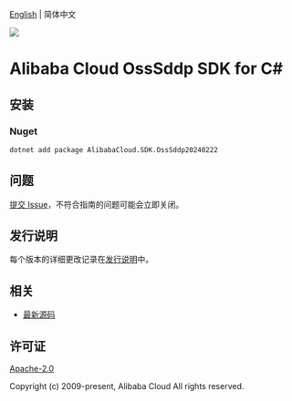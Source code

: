 [English](README.md) | 简体中文

![](https://aliyunsdk-pages.alicdn.com/icons/AlibabaCloud.svg)

# Alibaba Cloud OssSddp SDK for C#

## 安装

### Nuget

```bash
dotnet add package AlibabaCloud.SDK.OssSddp20240222
```

## 问题

[提交 Issue](https://github.com/aliyun/alibabacloud-csharp-sdk/issues/new)，不符合指南的问题可能会立即关闭。

## 发行说明

每个版本的详细更改记录在[发行说明](./ChangeLog.md)中。

## 相关

* [最新源码](https://github.com/aliyun/alibabacloud-csharp-sdk/)

## 许可证

[Apache-2.0](http://www.apache.org/licenses/LICENSE-2.0)

Copyright (c) 2009-present, Alibaba Cloud All rights reserved.
